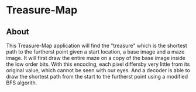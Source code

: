 # Treasure-Map
## About
This Treasure-Map application will find the "treasure" which is the shortest path to the furtherst point given a start location, a base image and a maze image. It will first draw the entire maze on a copy of the base image inside the low order bits. With this encoding, each pixel differsby very little from its original value, which cannot be seen with our eyes. And a decoder is able to draw the shortest path from the start to the furtherst point using a modified BFS algorith.
